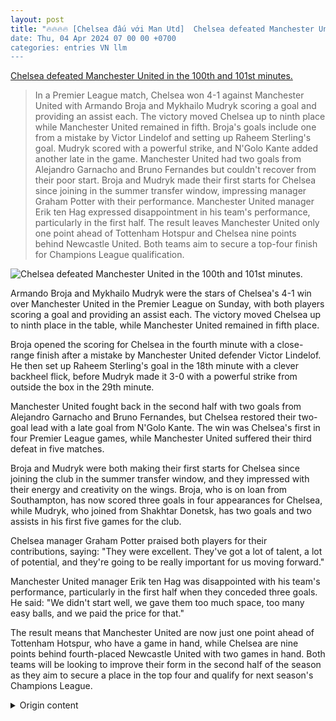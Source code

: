 ```yaml
---
layout: post
title: "🔥🔥🔥🔥 [Chelsea đấu với Man Utd]  Chelsea defeated Manchester United in the 100th and 101st minutes.
date: Thu, 04 Apr 2024 07 00 00 +0700
categories: entries VN llm
---
```

[ Chelsea defeated Manchester United in the 100th and 101st minutes.](https://vnexpress.net/chelsea-thang-nguoc-man-utd-o-phut-100-va-101-4730710.html)

> In a Premier League match, Chelsea won 4-1 against Manchester United with Armando Broja and Mykhailo Mudryk scoring a goal and providing an assist each. The victory moved Chelsea up to ninth place while Manchester United remained in fifth. Broja's goals include one from a mistake by Victor Lindelof and setting up Raheem Sterling's goal. Mudryk scored with a powerful strike, and N'Golo Kante added another late in the game. Manchester United had two goals from Alejandro Garnacho and Bruno Fernandes but couldn't recover from their poor start. Broja and Mudryk made their first starts for Chelsea since joining in the summer transfer window, impressing manager Graham Potter with their performance. Manchester United manager Erik ten Hag expressed disappointment in his team's performance, particularly in the first half. The result leaves Manchester United only one point ahead of Tottenham Hotspur and Chelsea nine points behind Newcastle United. Both teams aim to secure a top-four finish for Champions League qualification.

![ Chelsea defeated Manchester United in the 100th and 101st minutes.](https://vcdn1-thethao.vnecdn.net/2024/04/05/chelsea-man-utd-jpeg-171226722-6592-3906-1712267248.jpg?w=1200&h=0&q=100&dpr=1&fit=crop&s=dQvdxilUdOFkb2nCrzlKgg)

 Armando Broja and Mykhailo Mudryk were the stars of Chelsea's 4-1 win over Manchester United in the Premier League on Sunday, with both players scoring a goal and providing an assist each. The victory moved Chelsea up to ninth place in the table, while Manchester United remained in fifth place.

Broja opened the scoring for Chelsea in the fourth minute with a close-range finish after a mistake by Manchester United defender Victor Lindelof. He then set up Raheem Sterling's goal in the 18th minute with a clever backheel flick, before Mudryk made it 3-0 with a powerful strike from outside the box in the 29th minute.

Manchester United fought back in the second half with two goals from Alejandro Garnacho and Bruno Fernandes, but Chelsea restored their two-goal lead with a late goal from N'Golo Kante. The win was Chelsea's first in four Premier League games, while Manchester United suffered their third defeat in five matches.

Broja and Mudryk were both making their first starts for Chelsea since joining the club in the summer transfer window, and they impressed with their energy and creativity on the wings. Broja, who is on loan from Southampton, has now scored three goals in four appearances for Chelsea, while Mudryk, who joined from Shakhtar Donetsk, has two goals and two assists in his first five games for the club.

Chelsea manager Graham Potter praised both players for their contributions, saying: "They were excellent. They've got a lot of talent, a lot of potential, and they're going to be really important for us moving forward."

Manchester United manager Erik ten Hag was disappointed with his team's performance, particularly in the first half when they conceded three goals. He said: "We didn't start well, we gave them too much space, too many easy balls, and we paid the price for that."

The result means that Manchester United are now just one point ahead of Tottenham Hotspur, who have a game in hand, while Chelsea are nine points behind fourth-placed Newcastle United with two games in hand. Both teams will be looking to improve their form in the second half of the season as they aim to secure a place in the top four and qualify for next season's Champions League.

<details>
  <summary>Origin content</summary>
  ---
layout: post
title: "🔥🔥🔥🔥 [Chelsea đấu với Man Utd] Chelsea thắng ngược Man Utd ở phút 100 và 101"
date: Thu, 04 Apr 2024 07:00:00 +0700
categories: entries VN
---
[Chelsea thắng ngược Man Utd ở phút 100 và 101](https://vnexpress.net/chelsea-thang-nguoc-man-utd-o-phut-100-va-101-4730710.html)

![Chelsea thắng ngược Man Utd ở phút 100 và 101](https://vcdn1-thethao.vnecdn.net/2024/04/05/chelsea-man-utd-jpeg-171226722-6592-3906-1712267248.jpg?w=1200&h=0&q=100&dpr=1&fit=crop&s=dQvdxilUdOFkb2nCrzlKgg)

Anh- Tiền đạo Cole Palmer ghi liên tiếp hai bàn ở phút 100 và 101, giúp Chelsea thắng đội khách Man Utd 4-3 tại vòng 31 Ngoại hạng Anh. - VnExpress.

AnhTiền đạo Cole Palmer ghi liên tiếp hai bàn ở phút 100 và 101, giúp Chelsea thắng đội khách Man Utd 4-3 tại vòng 31 Ngoại hạng Anh.

Bàn thắng ở những phút bù cuối trận thường là đặc sản ở những trận đấu của Man Utd, và họ đã tái hiện điều đó trong cả ba trận gần đây trên mọi đấu trường. Tuy nhiên kết quả của thầy trò Erik ten Hag lại đi từ niềm vui đến sự thất vọng.

Từ bàn thắng quyết định phút 121 của Amad Diallo ở phút 121 trận tứ kết Cup FA thắng Liverpool 4-3, Man Utd tiếp tục ghi bàn ở phút 95 trên sân của Brentford nhưng bị chủ nhà gỡ hòa 1-1. Hành quân tới Stamford Bridge, "Quỷ Đỏ" dẫn 3-2 từ phút 67 nhưng sau đó lép vế và bị trừng phạt nhờ tài năng của Palmer.

Cầu thủ Chelsea mừng chiến thắng nghẹt thở trước Man Utd. Ảnh: AFP

Nỗi thất vọng của cầu thủ Man Utd. Ảnh: Reuters

Phút bù thứ 10 hiệp hai, Palmer sút phạt đền về góc thấp bên phải, đánh lừa thủ môn Andre Onana, gỡ hòa 3-3 cho Chelsea. Tình huống xuất phát từ pha phạm lỗi của Diogo Dalot từ phía sau Noni Madueke trong cấm địa đội khách. Hiệp hai chỉ được bù tám phút, nhưng đến phút 101, Palmer nhận bóng từ cú đá phạt góc ngắn ở Enzo Fernandez, trước khi sút từ bên phải cấm địa trúng người Scott McTominay đổi hướng vào lưới, ấn định thắng lợi 4-3 cho chủ nhà.

Palmer 22 tuổi, sinh ra ở Manchester, tham gia lò đào tạo trẻ Man City từ khi mới 8 tuổi. Hè 2023, anh dứt áo đội bóng thơ ấu sau 13 năm gắn bó, do không được đá chính thường xuyên. Tại Chelsea, Palmer trở thành kép chính trên hàng công, chơi bùng nổ ngay mùa đầu tiên, khi anh đang cùng đứng thứ hai trong danh sách ghi bàn Ngoại hạng Anh với 16 pha lập công, chỉ kém Erling Haaland hai bàn.

Tối 4/4, màn trình diễn của Palmer xứng đáng nhận điểm 10 từ nhiều chuyên trang thống kê như Whoscored hay Sofascore. Tiền đạo này dứt điểm chín lần, ghi ba bàn và tạo ra tới tám cơ hội cho đồng đội dứt điểm. Tổng cộng, anh tham gia trực tiếp vào 17 pha dứt điểm của Chelsea, thông số tốt nhất của một cầu thủ ở Ngoại hạng Anh mùa này.

Cú sút phạt đền về góc thấp bên phải giúp Palmer nâng tỷ số lên 2-0. Ảnh: Reuters

Cuộc chiến giữa hai gã khổng lồ đang thất thế ở Ngoại hạng Anh diễn ra đúng với phong độ thất thường của họ mùa này. Chelsea chỉ chơi tốt trong nửa đầu hiệp một và nửa cuối hiệp hai, và thời gian còn lại do Man Utd kiểm soát. Chủ nhà mở tỷ số ngay phút thứ tư nhờ công của tiền vệ Conor Gallagher, từ một đường chuyền lỗi của tiền vệ 19 tuổi Kobbie Mainoo.

Sau đó, cầu thủ Chelsea nhường lại sân khấu cho Palmer tỏa sáng. Phút 18, Antony phạm lỗi với hậu vệ Marc Cucurella trong cấm địa Man Utd, khiến đội khách bị thổi phạt đền. Khi Palmer đứng trước chấm 11m, khán giả "Quỷ Đỏ" hô vang: "Sản phẩm thất bại của Man City". Nhưng họ có lẽ không nên làm vậy, bởi anh thừa nhận bản thân là CĐV Man Utd từ khi còn bé. Và kể từ lúc khán giả Man Utd chế giễu Palmer, anh lập hat-trick.

Bên phía Man Utd, tiền vệ 20 tuổi Alejandro Garnacho chơi cũng không tồi với cú đúp. Phút 34, tiền vệ Moises Caicedo chuyền ngang lỗi, để Garnacho cướp được rồi dốc xuống cấm địa, sút chân trái chìm chéo góc rút ngắn tỷ số. Sau khi Dalot kiến tạo cho đội trưởng Bruno Fernandes ghi bàn gỡ hòa 2-2, Man Utd vượt lên dẫn 3-2 với cú tạt bóng bằng má ngoài chân trái của Antony cho Garnacho đánh đầu vào lưới chủ nhà.

HLV Erik ten Hag ôm mặt thất vọng với thất bại của Man Utd. Ảnh: Reuters

Nhưng nỗ lực của Garnacho không đủ giúp Man Utd ra về với dù chỉ một điểm. Hàng thủ đội khách tiếp tục để Chelsea dứt điểm tới 28 lần, sau khi bị Brentford bắn phá cầu môn 31 lần. Chứng kiến bàn thua ở phút cuối của đội nhà, HLV Erik ten Hag ôm mặt thất vọng. Bởi cơ hội dự Champions League với Man Utd coi như không còn.

Trong khi, HLV Mauricio Pochettino giơ hai nắm đấm lên trời, hướng về khán giả sau hiệu còi mãn cuộc. Chelsea cũng không còn nhiều động lực mùa này, nhưng họ vẫn có thể cạnh tranh suất dự một cup châu Âu. Với tài năng của Palmer, Chelsea cũng có thể kỳ vọng làm nên chuyện trước Man City ở bán kết Cup FA.

Hoàng An


</details>
